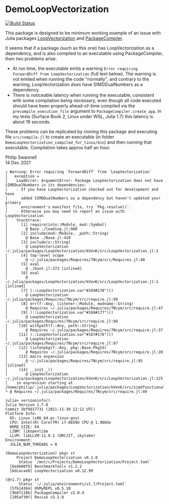 # DemoLoopVectorization

[![Build Status](https://github.com/PGS62/DemoLoopVectorization.jl/actions/workflows/CI.yml/badge.svg?branch=main)](https://github.com/PGS62/DemoLoopVectorization.jl/actions/workflows/CI.yml?query=branch%3Amain)

This package is designed to be minimum working example of an issue with Julia packages [LoopVectorization](https://github.com/JuliaSIMD/LoopVectorization.jl) and [PackageCompiler](https://github.com/JuliaLang/PackageCompiler.jl).

It seems that if a package (such as this one) has LoopVectorization as a dependency, and is also compiled to an executable using PackageCompiler, then two problems arise:

 * At run time, the executable emits a warning `Error requiring ForwardDiff from LoopVectorization` (full text below). The warning is not emited when running the code "normally", and contrary to the warning, LoopVectorization _does_ have SIMDDualNumbers as a dependency.
 * There is noticeable latency when running the executable, consistent with some compilation being necessary, even though all code executed should have been properly ahead-of-time compiled via the `precompile_execution_file` argument to `PackageCompiler.create_app`. In my tests (Surface Book 2, Linux under WSL, Julia 1.7) this latency is about 19 seconds.

These problems can be replicated by cloning this package and executing file `src/compile.jl` to create an executable (in folder `DemoLoopVectorization_compiled_for_linux/bin`) and then running that executable. Compilation takes approx half an hour.

Philip Swannell  
14 Dec 2021

```
┌ Warning: Error requiring `ForwardDiff` from `LoopVectorization`
│   exception =
│    LoadError: ArgumentError: Package LoopVectorization does not have SIMDDualNumbers in its dependencies:
│    - If you have LoopVectorization checked out for development and have
│      added SIMDDualNumbers as a dependency but haven't updated your primary
│      environment's manifest file, try `Pkg.resolve()`.
│    - Otherwise you may need to report an issue with LoopVectorization
│    Stacktrace:
│      [1] require(into::Module, mod::Symbol)
│        @ Base ./loading.jl:980
│      [2] include(mod::Module, _path::String)
│        @ Base ./Base.jl:418
│      [3] include(x::String)
│        @ LoopVectorization ~/.julia/packages/LoopVectorization/kVenK/src/LoopVectorization.jl:1
│      [4] top-level scope
│        @ ~/.julia/packages/Requires/7Ncym/src/Requires.jl:40
│      [5] eval
│        @ ./boot.jl:373 [inlined]
│      [6] eval
│        @ ~/.julia/packages/LoopVectorization/kVenK/src/LoopVectorization.jl:1 [inlined]
│      [7] (::LoopVectorization.var"#169#178")()
│        @ LoopVectorization ~/.julia/packages/Requires/7Ncym/src/require.jl:99
│      [8] err(f::Any, listener::Module, modname::String)
│        @ Requires ~/.julia/packages/Requires/7Ncym/src/require.jl:47
│      [9] (::LoopVectorization.var"#168#177")()
│        @ LoopVectorization ~/.julia/packages/Requires/7Ncym/src/require.jl:98
│     [10] withpath(f::Any, path::String)
│        @ Requires ~/.julia/packages/Requires/7Ncym/src/require.jl:37
│     [11] (::LoopVectorization.var"#167#176")()
│        @ LoopVectorization ~/.julia/packages/Requires/7Ncym/src/require.jl:97
│     [12] listenpkg(f::Any, pkg::Base.PkgId)
│        @ Requires ~/.julia/packages/Requires/7Ncym/src/require.jl:20
│     [13] macro expansion
│        @ ~/.julia/packages/Requires/7Ncym/src/require.jl:95 [inlined]
│     [14] __init__()
│        @ LoopVectorization ~/.julia/packages/LoopVectorization/kVenK/src/LoopVectorization.jl:125
│    in expression starting at /home/philip/.julia/packages/LoopVectorization/kVenK/src/simdfunctionals/vmap_grad_forwarddiff.jl:2
└ @ Requires ~/.julia/packages/Requires/7Ncym/src/require.jl:49
```

```
julia> versioninfo()
Julia Version 1.7.0
Commit 3bf9d17731 (2021-11-30 12:12 UTC)
Platform Info:
  OS: Linux (x86_64-pc-linux-gnu)
  CPU: Intel(R) Core(TM) i7-8650U CPU @ 1.90GHz
  WORD_SIZE: 64
  LIBM: libopenlibm
  LLVM: libLLVM-12.0.1 (ORCJIT, skylake)
Environment:
  JULIA_NUM_THREADS = 8
  
(DemoLoopVectorization) pkg> st
     Project DemoLoopVectorization v0.1.0
      Status `/mnt/c/Projects/DemoLoopVectorization/Project.toml`
  [6e4b80f9] BenchmarkTools v1.2.2
  [bdcacae8] LoopVectorization v0.12.99

(@v1.7) pkg> st
      Status `~/.julia/environments/v1.7/Project.toml`
  [5fb14364] OhMyREPL v0.5.10
  [9b87118b] PackageCompiler v2.0.4
  [295af30f] Revise v3.2.0
  
```

